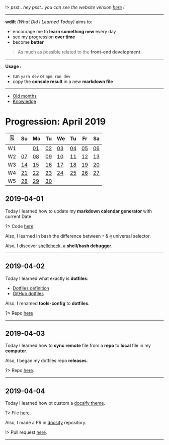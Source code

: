 !> *psst.. hey psst.. you can see the website version [here](https://blyndusk.github.io/wdilt/#/) !*

----

**wdilt** *(What Did I Learned Today)* aims to:

- encourage me to **learn something new** every day
- see my progression **over time**
- become **better**

> As much as possible related to the **front-end development**

----

**Usage :**

- run `yarn dev` or `npm run dev`
- copy the **console result** in a new **markdown file**

----

- [Old months](/annexes/OLD.md)
- [Knowledge](/annexes/KNOWLEDGE.md)

# Progression: April 2019

| 🗓  |         Su       |         Mo       |         Tu       |         We       |         Tu       |         Fr       |         Sa       |
| -- | ---------------- | ---------------- | ---------------- | ---------------- | ---------------- | ---------------- | ---------------- |
| W1 |                  |[01](#_2019-04-01)|[02](#_2019-04-02)|[03](#_2019-04-03)|[04](#_2019-04-04)|[05](#_2019-04-05)|[06](#_2019-04-06)|
| W2 |[07](#_2019-04-07)|[08](#_2019-04-08)|[09](#_2019-04-09)|[10](#_2019-04-10)|[11](#_2019-04-11)|[12](#_2019-04-12)|[13](#_2019-04-13)|
| W3 |[14](#_2019-04-14)|[15](#_2019-04-15)|[16](#_2019-04-16)|[17](#_2019-04-17)|[18](#_2019-04-18)|[19](#_2019-04-19)|[20](#_2019-04-20)|
| W4 |[21](#_2019-04-21)|[22](#_2019-04-22)|[23](#_2019-04-23)|[24](#_2019-04-24)|[25](#_2019-04-25)|[26](#_2019-04-26)|[27](#_2019-04-27)|
| W5 |[28](#_2019-04-28)|[29](#_2019-04-29)|[30](#_2019-04-30)|                  |                  |                  |                  |

## 2019-04-01

Today I learned how to update my **markdown calendar generator** with current Date

?> Code [here](https://github.com/blyndusk/wdilt/blob/master/src/main.ts).

Also, I learned in bash the difference between `*` & `@` universal selector.

Also, I discover [shellcheck](https://www.shellcheck.net/), a **shell/bash debugger**.

----

## 2019-04-02

Today I learned what exactly is **dotfiles**:

- [Dotfiles definition](https://www.quora.com/What-are-dotfiles)
- [GitHub dotfiles](https://dotfiles.github.io/)

Also, I renamed **tools-config** to **dotfiles**.

?> Repo [here](https://github.com/blyndusk/dotfiles)

----

## 2019-04-03

Today I learned how to **sync** **remote** file from a **repo** to **local** file in my **computer**.

Also, I began my dotfiles repo **releases**.

?> Repo [here](https://github.com/blyndusk/dotfiles).

----

## 2019-04-04

Today I learned how ot custom a [docsify theme](https://docsify.js.org/#/themes).

?> File [here](https://github.com/blyndusk/wdilt/blob/master/docs/neon.css).

Also, I made a PR in [docsify](https://github.com/docsifyjs/docsify) repository.

!> Pull request [here](https://github.com/docsifyjs/docsify/pull/805).

----